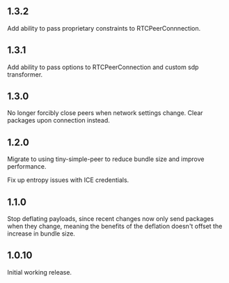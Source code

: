 1.3.2
-----

Add ability to pass proprietary constraints to RTCPeerConnnection.

1.3.1
-----

Add ability to pass options to RTCPeerConnection and custom sdp transformer.

1.3.0
-----

No longer forcibly close peers when network settings change. Clear packages
upon connection instead.

1.2.0
-----

Migrate to using tiny-simple-peer to reduce bundle size and improve performance.

Fix up entropy issues with ICE credentials.

1.1.0
-----

Stop deflating payloads, since recent changes now only send packages when they
change, meaning the benefits of the deflation doesn't offset the increase in
bundle size.


1.0.10
-----

Initial working release.
